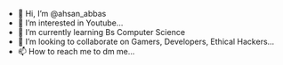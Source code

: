 - 👋 Hi, I’m @ahsan_abbas
- 👀 I’m interested in Youtube...
- 🌱 I’m currently learning Bs Computer Science
- 💞️ I’m looking to collaborate on Gamers, Developers, Ethical Hackers...
- 📫 How to reach me to dm me...
